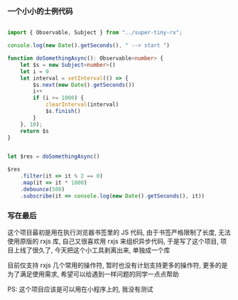 ### 一个小小的士例代码

```typescript

import { Observable, Subject } from "../super-tiny-rx";

console.log(new Date().getSeconds(), " --> start ")

function doSomethingAsync(): Observable<number> {
    let $s = new Subject<number>()
    let i = 0
    let interval = setInterval(() => {
        $s.next(new Date().getSeconds())
        i++
        if (i >= 1000) {
            clearInterval(interval)
            $s.finish()
        }
    }, 10);
    return $s
}


let $res = doSomethingAsync()

$res
    .filter(it => it % 2 == 0)
    .map(it => it * 1000)
    .debounce(500)
    .subscribe(it => console.log(new Date().getSeconds(), it))
```

### 写在最后

这个项目最初是用在执行浏览器书签里的 JS 代码, 由于书签严格限制了长度, 无法使用原版的 rxjs 库, 自己又很喜欢用 rxjs 来组织异步代码, 于是写了这个项目, 项目上线了很久了, 今天把这个小工具剥离出来, 单独成一个库

目前仅支持 rxjs 几个常用的操作符, 暂时也没有计划支持更多的操作符, 更多的是为了满足使用需求, 希望可以给遇到一样问题的同学一点点帮助

PS: 这个项目应该是可以用在小程序上的, 我没有测试
